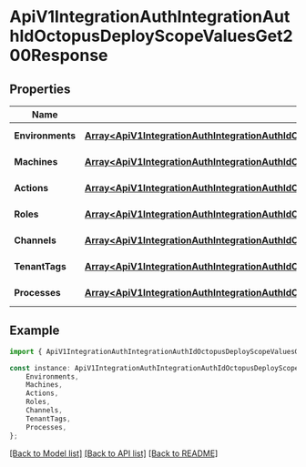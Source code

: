 # ApiV1IntegrationAuthIntegrationAuthIdOctopusDeployScopeValuesGet200Response


## Properties

Name | Type | Description | Notes
------------ | ------------- | ------------- | -------------
**Environments** | [**Array&lt;ApiV1IntegrationAuthIntegrationAuthIdOctopusDeployScopeValuesGet200ResponseEnvironmentsInner&gt;**](ApiV1IntegrationAuthIntegrationAuthIdOctopusDeployScopeValuesGet200ResponseEnvironmentsInner.md) |  | [default to undefined]
**Machines** | [**Array&lt;ApiV1IntegrationAuthIntegrationAuthIdOctopusDeployScopeValuesGet200ResponseEnvironmentsInner&gt;**](ApiV1IntegrationAuthIntegrationAuthIdOctopusDeployScopeValuesGet200ResponseEnvironmentsInner.md) |  | [default to undefined]
**Actions** | [**Array&lt;ApiV1IntegrationAuthIntegrationAuthIdOctopusDeployScopeValuesGet200ResponseEnvironmentsInner&gt;**](ApiV1IntegrationAuthIntegrationAuthIdOctopusDeployScopeValuesGet200ResponseEnvironmentsInner.md) |  | [default to undefined]
**Roles** | [**Array&lt;ApiV1IntegrationAuthIntegrationAuthIdOctopusDeployScopeValuesGet200ResponseEnvironmentsInner&gt;**](ApiV1IntegrationAuthIntegrationAuthIdOctopusDeployScopeValuesGet200ResponseEnvironmentsInner.md) |  | [default to undefined]
**Channels** | [**Array&lt;ApiV1IntegrationAuthIntegrationAuthIdOctopusDeployScopeValuesGet200ResponseEnvironmentsInner&gt;**](ApiV1IntegrationAuthIntegrationAuthIdOctopusDeployScopeValuesGet200ResponseEnvironmentsInner.md) |  | [default to undefined]
**TenantTags** | [**Array&lt;ApiV1IntegrationAuthIntegrationAuthIdOctopusDeployScopeValuesGet200ResponseEnvironmentsInner&gt;**](ApiV1IntegrationAuthIntegrationAuthIdOctopusDeployScopeValuesGet200ResponseEnvironmentsInner.md) |  | [default to undefined]
**Processes** | [**Array&lt;ApiV1IntegrationAuthIntegrationAuthIdOctopusDeployScopeValuesGet200ResponseProcessesInner&gt;**](ApiV1IntegrationAuthIntegrationAuthIdOctopusDeployScopeValuesGet200ResponseProcessesInner.md) |  | [default to undefined]

## Example

```typescript
import { ApiV1IntegrationAuthIntegrationAuthIdOctopusDeployScopeValuesGet200Response } from './api';

const instance: ApiV1IntegrationAuthIntegrationAuthIdOctopusDeployScopeValuesGet200Response = {
    Environments,
    Machines,
    Actions,
    Roles,
    Channels,
    TenantTags,
    Processes,
};
```

[[Back to Model list]](../README.md#documentation-for-models) [[Back to API list]](../README.md#documentation-for-api-endpoints) [[Back to README]](../README.md)
